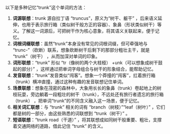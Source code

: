 以下是多种记忆“trunk”这个单词的方法：
1. **词源联想**：trunk 源自拉丁语 “truncus”，原义为“树干、躯干” ，后来语义延伸，也用于表示旅行箱（类似树干般方正的容器）、象鼻（形状类似树干）等义。了解这一词源后，可把树干作为核心意象，将其语义关联起来，便于记忆。
2. **词根词缀联想**：虽然“trunk”本身没有常见的词根词缀，但可牵强地与 “trunc-”（砍断）联系，想象砍断树干后剩下的那部分粗壮主干，就是 “trunk”（树干） ，从而加深对单词的印象。 
3. **词形联想**：“trunk” 形似 “tr（像树的两个大枝桠） +unk（可以想象成树干鼓起的部分）” ，这样通过把单词字母组合与树干的形象结合，能帮助记忆。
4. **发音联想**：“trunk”发音类似“闯客”。想象一个莽撞的“闯客”，扛着旅行箱（trunk）横冲直撞，通过这种有趣的发音联想记住单词。
5. **场景联想**：想象在茂密的森林中，大象用长长的象鼻（trunk）卷起地上的树枝玩耍，旁边躺着一段粗壮的树干（trunk），不远处还有旅行者遗忘的旅行箱（trunk） ，把单词“trunk”的不同含义融入这一场景，便于记忆。 
6. **相关词汇联想**：与 “trunk” 相关的词有 “branch（树枝）”“leaf（树叶）” ，它们都是树的一部分，由这些熟悉的词联想到 “trunk（树干）” 。 
7. **短语联想**：“trunk road（干道）” ，将其联想成如同树干般重要、粗壮，支撑着交通网络的道路，借此记住 “trunk” 的含义。 
